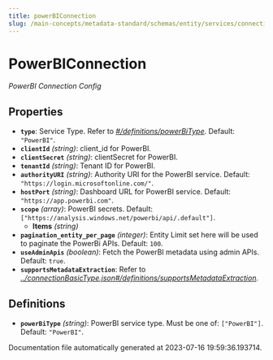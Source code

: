 ```yaml
---
title: powerBIConnection
slug: /main-concepts/metadata-standard/schemas/entity/services/connections/dashboard/powerbiconnection
---
```


# PowerBIConnection

*PowerBI Connection Config*

## Properties

- **`type`**: Service Type. Refer to *[#/definitions/powerBiType](#definitions/powerBiType)*. Default: `"PowerBI"`.
- **`clientId`** *(string)*: client_id for PowerBI.
- **`clientSecret`** *(string)*: clientSecret for PowerBI.
- **`tenantId`** *(string)*: Tenant ID for PowerBI.
- **`authorityURI`** *(string)*: Authority URI for the PowerBI service. Default: `"https://login.microsoftonline.com/"`.
- **`hostPort`** *(string)*: Dashboard URL for PowerBI service. Default: `"https://app.powerbi.com"`.
- **`scope`** *(array)*: PowerBI secrets. Default: `["https://analysis.windows.net/powerbi/api/.default"]`.
  - **Items** *(string)*
- **`pagination_entity_per_page`** *(integer)*: Entity Limit set here will be used to paginate the PowerBi APIs. Default: `100`.
- **`useAdminApis`** *(boolean)*: Fetch the PowerBI metadata using admin APIs. Default: `true`.
- **`supportsMetadataExtraction`**: Refer to *[../connectionBasicType.json#/definitions/supportsMetadataExtraction](#/connectionBasicType.json#/definitions/supportsMetadataExtraction)*.
## Definitions

- <a id="definitions/powerBiType"></a>**`powerBiType`** *(string)*: PowerBI service type. Must be one of: `["PowerBI"]`. Default: `"PowerBI"`.


Documentation file automatically generated at 2023-07-16 19:59:36.193714.
